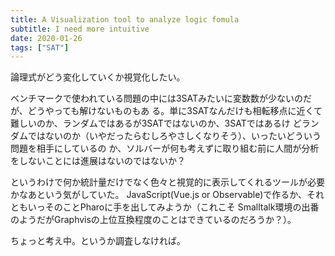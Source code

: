```yaml
---
title: A Visualization tool to analyze logic fomula
subtitle: I need more intuitive
date: 2020-01-26
tags: ["SAT"]
---
```

論理式がどう変化していくか視覚化したい。

ベンチマークで使われている問題の中には3SATみたいに変数数が少ないのだが、どうやっても解けないものもあ
る。単に3SATなんだけも相転移点に近くて難しいのか、ランダムではあるが3SATではないのか、3SATではあるけ
どランダムではないのか（いやだったらむしろやさしくなりそう）、いったいどういう問題を相手にしているの
か、ソルバーが何も考えずに取り組む前に人間が分析をしないことには進展はないのではないか？

というわけで何か統計量だけでなく色々と視覚的に表示してくれるツールが必要かなあという気がしていた。
JavaScript(Vue.js or Observable)で作るか、それともいっそのことPharoに手を出してみようか（これこそ
Smalltalk環境の出番のようだがGraphvisの上位互換程度のことはできているのだろうか？）。

ちょっと考え中。というか調査しなければ。
